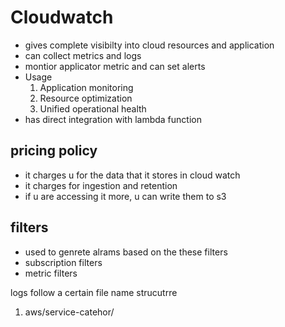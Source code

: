 # Cloudwatch

- gives complete visibilty into cloud resources and application
- can collect metrics and logs
- montior applicator metric and can set alerts
- Usage
  1. Application monitoring
  2. Resource optimization
  3. Unified operational health
- has direct integration with lambda function

## pricing policy

- it charges u for the data that it stores in cloud watch
- it charges for ingestion and retention
- if u are accessing it more, u can write them to s3

## filters

- used to genrete alrams based on the these filters
- subscription filters
- metric filters

logs follow a certain file name strucutrre

1. aws/service-catehor/
